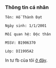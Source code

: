 ### Thông tin cá nhân
```
Tên: Hồ Thành Đạt

Ngày sinh: 1/1/2001 

Mối quan hệ: Độc thân 

MSSV: B1906370

Lớp: DI1995A2
```
In tư fb của tôi [ở đây](https://www.facebook.com/profile.php?id=100052842335770).

